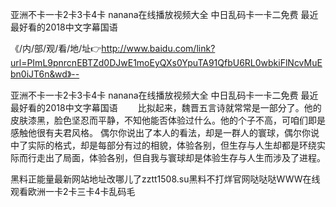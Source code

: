 亚洲不卡一卡2卡3卡4卡
nanana在线播放视频大全
中日乱码卡一卡二免费
最近最好看的2018中文字幕国语


《/内/部/观/看/地/址👉http://www.baidu.com/link?url=PImL9pnrcnEBTZd0DJwE1moEyQXs0YpuTA91QfbU6RL0wbkiFlNcvMuEbn0iJT6n&wd》--

亚洲不卡一卡2卡3卡4卡
nanana在线播放视频大全
中日乱码卡一卡二免费
最近最好看的2018中文字幕国语
　　比拟起来，魏晋五言诗就常常是一部分了。他的皮肤漆黑，脸色坚忍而平静，不知他能否体验过什么。他的个子不高，可咱们即是感触他很有夫君风格。
偶尔你说出了本人的看法，却是一群人的寰球，偶尔你说中了实际的格式，却是每部分有过的相貌，体验各别，但生存与人生却都是环绕实际而行走出了局面，体验各别，但自我与寰球却是体验生存与人生而涉及了进程。





黑料正能量最新网站地址改哪儿了zztt1508.su黑料不打烊官网哒哒哒WWW在线观看欧洲一卡2卡三卡4卡乱码毛
